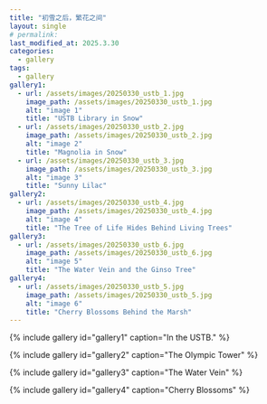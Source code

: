 ```yaml
---
title: "初雪之后，繁花之间"
layout: single
# permalink: 
last_modified_at: 2025.3.30
categories:
  - gallery
tags:
  - gallery
gallery1:
  - url: /assets/images/20250330_ustb_1.jpg
    image_path: /assets/images/20250330_ustb_1.jpg
    alt: "image 1"
    title: "USTB Library in Snow"
  - url: /assets/images/20250330_ustb_2.jpg
    image_path: /assets/images/20250330_ustb_2.jpg
    alt: "image 2"
    title: "Magnolia in Snow"
  - url: /assets/images/20250330_ustb_3.jpg
    image_path: /assets/images/20250330_ustb_3.jpg
    alt: "image 3"
    title: "Sunny Lilac"
gallery2:
  - url: /assets/images/20250330_ustb_4.jpg
    image_path: /assets/images/20250330_ustb_4.jpg
    alt: "image 4"
    title: "The Tree of Life Hides Behind Living Trees"
gallery3:
  - url: /assets/images/20250330_ustb_6.jpg
    image_path: /assets/images/20250330_ustb_6.jpg
    alt: "image 5"
    title: "The Water Vein and the Ginso Tree"
gallery4:
  - url: /assets/images/20250330_ustb_5.jpg
    image_path: /assets/images/20250330_ustb_5.jpg
    alt: "image 6"
    title: "Cherry Blossoms Behind the Marsh"
---
```



{% include gallery id="gallery1" caption="In the USTB." %}

{% include gallery id="gallery2" caption="The Olympic Tower" %}

{% include gallery id="gallery3" caption="The Water Vein" %}

{% include gallery id="gallery4" caption="Cherry Blossoms" %}
